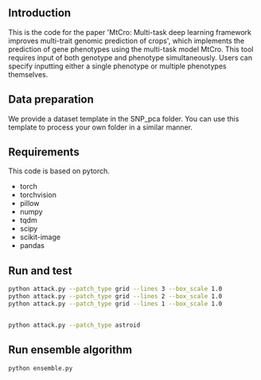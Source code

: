 ## Introduction

This is the code for the paper 'MtCro: Multi-task deep learning framework improves multi-trait genomic prediction of crops', which implements the prediction of gene phenotypes using the multi-task model MtCro. This tool requires input of both genotype and phenotype simultaneously. Users can specify inputting either a single phenotype or multiple phenotypes themselves.

## Data preparation

We provide a dataset template in the SNP_pca folder. You can use this template to process your own folder in a similar manner.

## Requirements

This code is based on pytorch.

- torch
- torchvision
- pillow
- numpy
- tqdm
- scipy
- scikit-image
- pandas

## Run and test

```bash
python attack.py --patch_type grid --lines 3 --box_scale 1.0
python attack.py --patch_type grid --lines 2 --box_scale 1.0
python attack.py --patch_type grid --lines 1 --box_scale 1.0


python attack.py --patch_type astroid
```

## Run ensemble algorithm
```bash
python ensemble.py
```

